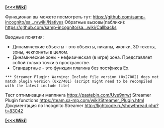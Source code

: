 [**[<<<Wiki]**](https://bitbucket.org/1nsanemapping/mappingwiki/wiki/Home)  


Функционал вы можете посмотреть тут: https://github.com/samp-incognito/sa...n/wiki/Natives
Обратные вызовы(паблики): https://github.com/samp-incognito/sa...wiki/Callbacks

Вводные понятия:
- Динамические объекты - это объекты, пикапы, иконки, 3D тексты, зоны, чекпоинты в целом.
- Динамические зоны - нефизическая (в игре) зона. Представляет собой только точки в пространстве.
- Стандартные - это функции плагина без постфикса Ex.


```
*** Streamer Plugin: Warning: Include file version (0x27002) does not match plugin version (0x27401) (script might need to be recompiled with the latest include file)
```

Тест оптимизации маппинга https://pastebin.com/Uve9nrwt
Streamer Plugin functions https://team.sa-mp.com/wiki/Streamer_Plugin.html
Документация по Incognito Streamer http://lightcode.ru/showthread.php?t=83042

[**[<<<Wiki]**](https://bitbucket.org/1nsanemapping/mappingwiki/wiki/Home)  